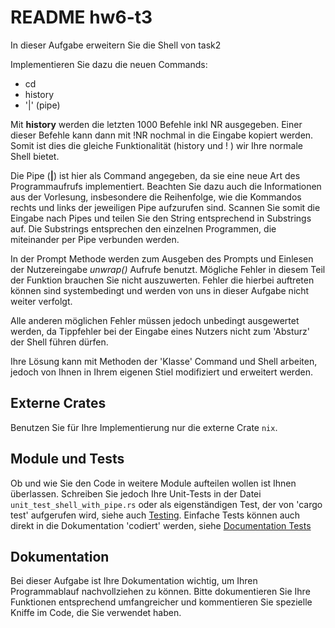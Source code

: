 # README hw6-t3

In dieser Aufgabe erweitern Sie die Shell von task2

Implementieren Sie dazu die neuen Commands:

- cd
- history
- '|' (pipe)

Mit **history** werden die letzten 1000 Befehle inkl NR ausgegeben. Einer dieser Befehle kann dann mit !NR nochmal in die Eingabe kopiert werden. Somit ist dies die gleiche Funktionalität (history und ! ) wir Ihre normale Shell bietet.

Die Pipe (**|**) ist hier als Command angegeben, da sie eine neue Art des Programmaufrufs implementiert. Beachten Sie dazu auch die Informationen aus der Vorlesung, insbesondere die Reihenfolge, wie die Kommandos rechts und links der jeweiligen Pipe aufzurufen sind. Scannen Sie somit die Eingabe nach Pipes und teilen Sie den String entsprechend in Substrings auf. Die Substrings entsprechen den einzelnen Programmen, die miteinander per Pipe verbunden werden.

In der Prompt Methode werden zum Ausgeben des Prompts und Einlesen der Nutzereingabe *unwrap()* Aufrufe benutzt. Mögliche Fehler in diesem Teil der Funktion brauchen Sie nicht auszuwerten. Fehler die hierbei auftreten können sind systembedingt und werden von uns in dieser Aufgabe nicht weiter verfolgt.

Alle anderen möglichen Fehler müssen jedoch unbedingt ausgewertet werden, da Tippfehler bei der Eingabe eines Nutzers nicht zum 'Absturz' der Shell führen dürfen.

Ihre Lösung kann mit Methoden der 'Klasse' Command und Shell arbeiten, jedoch von Ihnen in Ihrem eigenen Stiel modifiziert und erweitert werden.

## Externe Crates

Benutzen Sie für Ihre Implementierung nur die externe Crate `nix`.

## Module und Tests

Ob und wie Sie den Code in weitere Module aufteilen wollen ist Ihnen überlassen. Schreiben Sie jedoch Ihre Unit-Tests in der Datei `unit_test_shell_with_pipe.rs` oder als eigenständigen Test, der von 'cargo test' aufgerufen wird, siehe auch [Testing][]. Einfache Tests können auch direkt in die Dokumentation 'codiert' werden, siehe [Documentation Tests][]

## Dokumentation

Bei dieser Aufgabe ist Ihre Dokumentation wichtig, um Ihren Programmablauf nachvollziehen zu können. Bitte dokumentieren Sie Ihre Funktionen entsprechend umfangreicher und kommentieren Sie spezielle Kniffe im Code, die Sie verwendet haben.

[Testing]: https://doc.rust-lang.org/book/testing.html
[Documentation Tests]: https://doc.rust-lang.org/book/testing.html#documentation-tests
